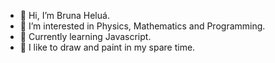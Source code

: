 - 👋 Hi, I’m Bruna Heluá.
- 👀 I’m interested in Physics, Mathematics and Programming.
- 🌱 Currently learning Javascript.
- 💞️ I like to draw and paint in my spare time.
<!---
BrunaHelua/BrunaHelua is a ✨ special ✨ repository because its `README.md` (this file) appears on your GitHub profile.
You can click the Preview link to take a look at your changes.
--->
